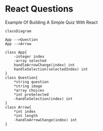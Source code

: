 # React Questions

Example Of Building A Simple Quiz With React


```mermaid
classDiagram

App -->Question
App -->Arrow

class App{
    -integer index
    -array selected
    handleArrowChange(index) int
    handleSelection(selectedIndex) int
}
class Question{
    *string question
    *string image
    *array choices
    *int preSelected
    -handleSelection(index) int
}
class Arrow{
    *int index
    *int length
    -handleArrowChange(index) int
}
```